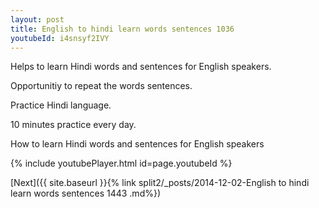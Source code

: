 ```yaml
---
layout: post
title: English to hindi learn words sentences 1036 
youtubeId: i4snsyf2IVY
---
```

 
 
Helps to learn Hindi words and sentences for English speakers.

Opportunitiy to repeat the words sentences. 

Practice Hindi language. 
 
10 minutes practice every day. 
 
How to learn Hindi words and sentences for English speakers 
 
{% include youtubePlayer.html id=page.youtubeId %}
 
 
[Next]({{ site.baseurl }}{% link  split2/_posts/2014-12-02-English to hindi learn words sentences 1443 .md%})
 
